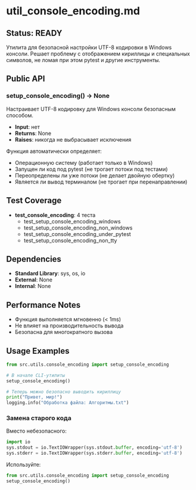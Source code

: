 # util_console_encoding.md

## Status: READY

Утилита для безопасной настройки UTF-8 кодировки в Windows консоли. Решает проблему с отображением кириллицы и специальных символов, не ломая при этом pytest и другие инструменты.

## Public API

### setup_console_encoding() -> None
Настраивает UTF-8 кодировку для Windows консоли безопасным способом.
- **Input**: нет
- **Returns**: None
- **Raises**: никогда не выбрасывает исключения

Функция автоматически определяет:
- Операционную систему (работает только в Windows)
- Запущен ли код под pytest (не трогает потоки под тестами)
- Переопределены ли уже потоки (не делает двойную обертку)
- Является ли вывод терминалом (не трогает при перенаправлении)

## Test Coverage

- **test_console_encoding**: 4 теста
  - test_setup_console_encoding_windows
  - test_setup_console_encoding_non_windows
  - test_setup_console_encoding_under_pytest
  - test_setup_console_encoding_non_tty

## Dependencies
- **Standard Library**: sys, os, io
- **External**: None
- **Internal**: None

## Performance Notes
- Функция выполняется мгновенно (< 1ms)
- Не влияет на производительность вывода
- Безопасна для многократного вызова

## Usage Examples
```python
from src.utils.console_encoding import setup_console_encoding

# В начале CLI-утилиты
setup_console_encoding()

# Теперь можно безопасно выводить кириллицу
print("Привет, мир!")
logging.info("Обработка файла: Алгоритмы.txt")
```

### Замена старого кода
Вместо небезопасного:
```python
import io
sys.stdout = io.TextIOWrapper(sys.stdout.buffer, encoding='utf-8')
sys.stderr = io.TextIOWrapper(sys.stderr.buffer, encoding='utf-8')
```

Используйте:
```python
from src.utils.console_encoding import setup_console_encoding
setup_console_encoding()
```
